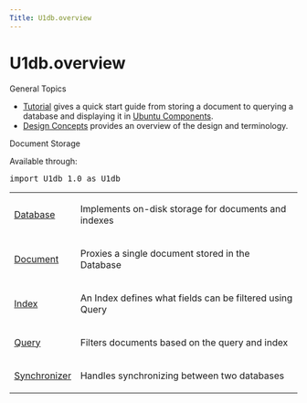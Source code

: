 ```yaml
---
Title: U1db.overview
---
```


# U1db.overview

<span class="subtitle"></span>
<!-- $$$overview.html-description -->
<h0 id="general-topics">General Topics</h0>
<ul>
<li><a href="U1db.tutorial.md">Tutorial</a> gives a quick start guide from storing a document to querying a database and displaying it in <a href="../../../apps/qml/sdk-15.04.1/UbuntuUserInterfaceToolkit.overview-ubuntu-sdk.md">Ubuntu Components</a>.</li>
<li><a href="U1db.concepts.md">Design Concepts</a> provides an overview of the design and terminology.</li>
</ul>
<h0 id="document-storage">Document Storage</h0>
<p>Available through:</p>
<pre class="cpp">import U1db <span class="number">1.0</span> as U1db</pre>
<table class="annotated">
<tr class="odd topAlign"><td class="tblName"><p><a href="../../../apps/qml/sdk-14.10/U1db.Database.md">Database</a></p></td><td class="tblDescr"><p>Implements on-disk storage for documents and indexes</p></td></tr>
<tr class="even topAlign"><td class="tblName"><p><a href="../../../apps/qml/sdk-14.10/U1db.Document.md">Document</a></p></td><td class="tblDescr"><p>Proxies a single document stored in the Database</p></td></tr>
<tr class="odd topAlign"><td class="tblName"><p><a href="../../../apps/qml/sdk-14.10/U1db.Index.md">Index</a></p></td><td class="tblDescr"><p>An Index defines what fields can be filtered using Query</p></td></tr>
<tr class="even topAlign"><td class="tblName"><p><a href="../../../apps/qml/sdk-14.10/U1db.Query.md">Query</a></p></td><td class="tblDescr"><p>Filters documents based on the query and index</p></td></tr>
<tr class="odd topAlign"><td class="tblName"><p><a href="../../../apps/qml/sdk-14.10/U1db.Synchronizer.md">Synchronizer</a></p></td><td class="tblDescr"><p>Handles synchronizing between two databases</p></td></tr>
</table>
<!-- @@@overview.html -->
<p class="naviNextPrevious footerNavi">
</p>
